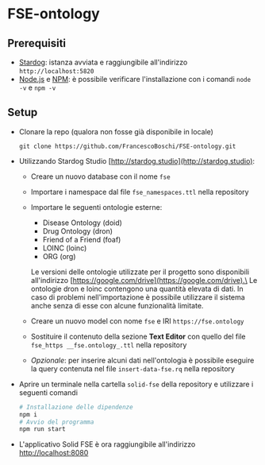 # FSE-ontology

## Prerequisiti

- [Stardog](https://www.stardog.com): istanza avviata e raggiungibile all'indirizzo `http://localhost:5820`
- [Node.js](https://nodejs.org) e [NPM](): è possibile verificare l'installazione con i comandi `node -v` e `npm -v`

## Setup

- Clonare la repo (qualora non fosse già disponibile in locale)
  ```
  git clone https://github.com/FrancescoBoschi/FSE-ontology.git
  ```
- Utilizzando Stardog Studio [http://stardog.studio](http://stardog.studio):
  - Creare un nuovo database con il nome `fse`
  - Importare i namespace dal file `fse_namespaces.ttl` nella repository
  - Importare le seguenti ontologie esterne:
    - Disease Ontology (doid)
    - Drug Ontology (dron)
    - Friend of a Friend (foaf)
    - LOINC (loinc)
    - ORG (org)

    Le versioni delle ontologie utilizzate per il progetto sono disponibili all'indirizzo [https://google.com/drive](https://google.com/drive).\
    Le ontologie dron e loinc contengono una quantità elevata di dati. In caso di problemi nell'importazione è possibile utilizzare il sistema anche senza di esse con alcune funzionalità limitate.

  - Creare un nuovo model con nome `fse` e IRI `https://fse.ontology`
  - Sostituire il contenuto della sezione **Text Editor** con quello del file `fse_https __fse.ontology_.ttl` nella repository
  - *Opzionale*: per inserire alcuni dati nell'ontologia è possibile eseguire la query contenuta nel file `insert-data-fse.rq` nella repository
- Aprire un terminale nella cartella `solid-fse` della repository e utilizzare i seguenti comandi
  ```bash
  # Installazione delle dipendenze
  npm i
  # Avvio del programma
  npm run start
  ```
- L'applicativo Solid FSE è ora raggiungibile all'indirizzo [http://localhost:8080](http://localhost:8080)